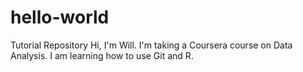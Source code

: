 # hello-world
Tutorial Repository
Hi, I'm Will. I'm taking a Coursera course on Data Analysis. 
I am learning how to use Git and R.
